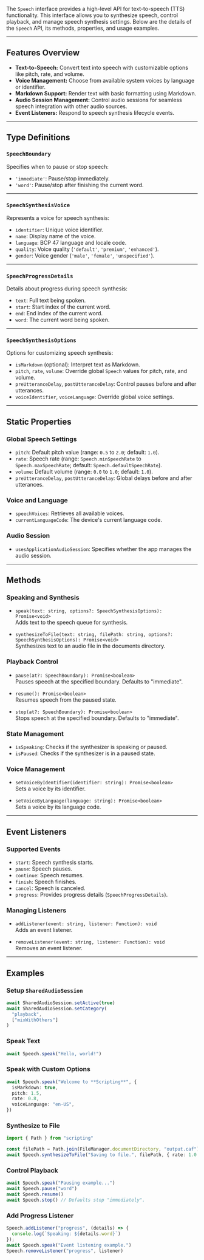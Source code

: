 The `Speech` interface provides a high-level API for text-to-speech (TTS) functionality. This interface allows you to synthesize speech, control playback, and manage speech synthesis settings. Below are the details of the `Speech` API, its methods, properties, and usage examples.

---

## Features Overview

- **Text-to-Speech:** Convert text into speech with customizable options like pitch, rate, and volume.
- **Voice Management:** Choose from available system voices by language or identifier.
- **Markdown Support:** Render text with basic formatting using Markdown.
- **Audio Session Management:** Control audio sessions for seamless speech integration with other audio sources.
- **Event Listeners:** Respond to speech synthesis lifecycle events.

---

## Type Definitions

### `SpeechBoundary`
Specifies when to pause or stop speech:
- `'immediate'`: Pause/stop immediately.
- `'word'`: Pause/stop after finishing the current word.

---

### `SpeechSynthesisVoice`
Represents a voice for speech synthesis:
- `identifier`: Unique voice identifier.
- `name`: Display name of the voice.
- `language`: BCP 47 language and locale code.
- `quality`: Voice quality (`'default'`, `'premium'`, `'enhanced'`).
- `gender`: Voice gender (`'male'`, `'female'`, `'unspecified'`).

---

### `SpeechProgressDetails`
Details about progress during speech synthesis:
- `text`: Full text being spoken.
- `start`: Start index of the current word.
- `end`: End index of the current word.
- `word`: The current word being spoken.

---

### `SpeechSynthesisOptions`
Options for customizing speech synthesis:
- `isMarkdown` (optional): Interpret text as Markdown.
- `pitch`, `rate`, `volume`: Override global `Speech` values for pitch, rate, and volume.
- `preUtteranceDelay`, `postUtteranceDelay`: Control pauses before and after utterances.
- `voiceIdentifier`, `voiceLanguage`: Override global voice settings.

---

## Static Properties

### Global Speech Settings
- `pitch`: Default pitch value (range: `0.5` to `2.0`; default: `1.0`).
- `rate`: Speech rate (range: `Speech.minSpeechRate` to `Speech.maxSpeechRate`; default: `Speech.defaultSpeechRate`).
- `volume`: Default volume (range: `0.0` to `1.0`; default: `1.0`).
- `preUtteranceDelay`, `postUtteranceDelay`: Global delays before and after utterances.

### Voice and Language
- `speechVoices`: Retrieves all available voices.
- `currentLanguageCode`: The device's current language code.

### Audio Session
- `usesApplicationAudioSession`: Specifies whether the app manages the audio session.

---

## Methods

### Speaking and Synthesis
- `speak(text: string, options?: SpeechSynthesisOptions): Promise<void>`  
  Adds text to the speech queue for synthesis.
  
- `synthesizeToFile(text: string, filePath: string, options?: SpeechSynthesisOptions): Promise<void>`  
  Synthesizes text to an audio file in the documents directory.

### Playback Control
- `pause(at?: SpeechBoundary): Promise<boolean>`  
  Pauses speech at the specified boundary. Defaults to "immediate".

- `resume(): Promise<boolean>`  
  Resumes speech from the paused state.

- `stop(at?: SpeechBoundary): Promise<boolean>`  
  Stops speech at the specified boundary. Defaults to "immediate".

### State Management
- `isSpeaking`: Checks if the synthesizer is speaking or paused.
- `isPaused`: Checks if the synthesizer is in a paused state.

### Voice Management
- `setVoiceByIdentifier(identifier: string): Promise<boolean>`  
  Sets a voice by its identifier.

- `setVoiceByLanguage(language: string): Promise<boolean>`  
  Sets a voice by its language code.

---

## Event Listeners

### Supported Events
- `start`: Speech synthesis starts.
- `pause`: Speech pauses.
- `continue`: Speech resumes.
- `finish`: Speech finishes.
- `cancel`: Speech is canceled.
- `progress`: Provides progress details (`SpeechProgressDetails`).

### Managing Listeners
- `addListener(event: string, listener: Function): void`  
  Adds an event listener.

- `removeListener(event: string, listener: Function): void`  
  Removes an event listener.

---

## Examples

### Setup `SharedAudioSession`

```ts
await SharedAudioSession.setActive(true)
await SharedAudioSession.setCategory(
  "playback",
  ["mixWithOthers"]
)
```

### Speak Text
```ts
await Speech.speak("Hello, world!")
```

### Speak with Custom Options
```ts
await Speech.speak("Welcome to **Scripting**", {
  isMarkdown: true,
  pitch: 1.5,
  rate: 0.8,
  voiceLanguage: "en-US",
})
```

### Synthesize to File
```ts
import { Path } from "scripting"

const filePath = Path.join(FileManager.documentDirectory, "output.caf")
await Speech.synthesizeToFile("Saving to file.", filePath, { rate: 1.0 })
```

### Control Playback
```ts
await Speech.speak("Pausing example...")
await Speech.pause("word")
await Speech.resume()
await Speech.stop() // Defaults stop "immediately".
```

### Add Progress Listener
```ts
Speech.addListener("progress", (details) => {
  console.log(`Speaking: ${details.word}`)
});
await Speech.speak("Event listening example.")
Speech.removeListener("progress", listener)
```
